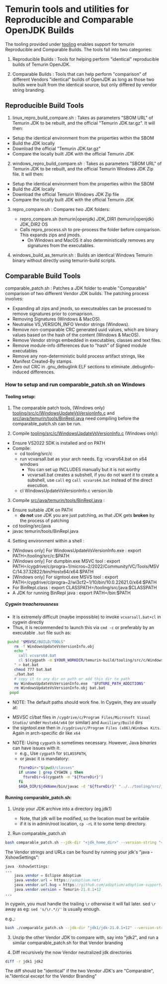 <!-- textlint-disable terminology -->

# Temurin tools and utilities for Reproducible and Comparable OpenJDK Builds

The tooling provided under [tooling](https://github.com/adoptium/temurin-build/tree/master/tooling) enables
support for temurin Reproducible and Comparable Builds. The tools fall into two categories:

1. Reproducible Builds : Tools for helping perform "identical" reproducible builds of Temurin OpenJDK.

2. Comparable Builds : Tools that can help perform "comparison" of different Vendors "identical" builds of OpenJDK
as long as those two builds were built from the identical source, but only differed by vendor string branding.

## Reproducible Build Tools

1. linux_repro_build_compare.sh : Takes as parameters "SBOM URL" of Temurin JDK to be rebuilt, and the official "Temurin JDK.tar.gz".
It will then:

- Setup the identical environment from the properties within the SBOM
- Build the JDK locally
- Download the official "Temurin JDK.tar.gz"
- Compare the locally built JDK with the official Temurin JDK

2. windows_repro_build_compare.sh : Takes as parameters "SBOM URL" of Temurin JDK to be rebuilt, and the official Temurin Windows JDK Zip file.
It will then:

- Setup the identical environment from the properties within the SBOM
- Build the JDK locally
- Download the official Temurin Windows JDK Zip file
- Compare the locally built JDK with the official Temurin JDK

3. repro_compare.sh : Compares two JDK folders:

   - repro_compare.sh (temurin|openjdk) JDK_DIR1 (temurin|openjdk) JDK_DIR2 OS
   - Calls repro_process.sh to pre-process the folder before comparison. This expands zips and jmods.
     - On Windows and MacOS it also deterministically removes any signatures from the executables.

4. windows_build_as_temurin.sh : Builds an identical Windows Temurin binary without directly using temurin-build scripts.

## Comparable Build Tools

comparable_patch.sh : Patches a JDK folder to enable "Comparable" comparison of two different Vendor JDK builds.
The patching process involves:

- Expanding all zips and jmods, so executeables can be processed to remove signatures prior to comaprison.
- Removing Signatures (Windows & MacOS).
- Neutralise VS_VERSION_INFO Vendor strings (Windows).
- Remove non-comparable CRC generated uuid values, which are binary values based on the hash of the content (Windows & MacOS).
- Remove Vendor strings embedded in executables, classes and text files.
- Remove module-info differences due to "hash" of Signed module executables
- Remove any non-deterministic build process artifact strings, like Manifest Created-By stamps.
- Zero out CRC in .gnu_debuglink ELF sections to eliminate .debuginfo-induced differences.

### How to setup and run comparable_patch.sh on Windows

#### Tooling setup:

1. The comparable patch tools, (Windows only) [tooling/src/c/WindowsUpdateVsVersionInfo.c](https://github.com/adoptium/temurin-build/blob/master/tooling/src/c/WindowsUpdateVsVersionInfo.c) and
[src/java/temurin/tools/BinRepl.java](https://github.com/adoptium/temurin-build/blob/master/tooling/src/java/temurin/tools/BinRepl.java) need compiling
before the comparable_patch.sh can be run.

2. Compile [tooling/src/c/WindowsUpdateVsVersionInfo.c](https://github.com/adoptium/temurin-build/blob/master/tooling/src/c/WindowsUpdateVsVersionInfo.c) (Windows only):

- Ensure VS2022 SDK is installed and on PATH
- Compile:
  - cd tooling/src/c
  - run vcvarsall.bat as your arch needs. Eg: vcvars64.bat on x64 windows
    - You can set up INCLUDES manually but it is not worthy
    - vcvarsall.bat creates a subshell, if you do not want it to create a subshell, use `call` eg `call vcvars64.bat` instead of the direct execution.
  - cl WindowsUpdateVsVersionInfo.c version.lib

3. Compile [src/java/temurin/tools/BinRepl.java](https://github.com/adoptium/temurin-build/blob/master/tooling/src/java/temurin/tools/BinRepl.java) :

- Ensure suitable JDK on PATH
  - **do not** use JDK you are just patching, as that JDK gets **broken** by the process of patching
- cd tooling/src/java
- javac temurin/tools/BinRepl.java

4. Setting environment within a shell :

- [Windows only] For WindowsUpdateVsVersionInfo.exe : export PATH=<temurin-build>/tooling/src/c:$PATH
- [Windows only] For dumpbin.exe MSVC tool : export PATH=/cygdrive/c/progra\~1/micros\~2/2022/Community/VC/Tools/MSVC/14.37.32822/bin/Hostx64/x64:$PATH
- [Windows only] For signtool.exe MSVS tool : export PATH=/cygdrive/c/progra\~2/wi3cf2\~1/10/bin/10.0.22621.0/x64:$PATH
- For BinRepl.class : export CLASSPATH=<temurin-build>/tooling/src/java:$CLASSPATH
- A JDK for running BinRepl java : export PATH=<jdk>/bin:$PATH

##### Cygwin treacherousness

- It is extremely difficult (maybe impossible) to invoke `vcvarsall.bat+cl` in cygwin directly
- Thus, it is recommended to launch this via `cmd -c` or preferably by an executable `.bat` file such as:

```bash
 pushd "$MSVSC/BUILD/TOOLS"
    rm -f WindowsUpdateVsVersionInfo.obj
    echo "
      call vcvars64.bat
      cl $(cygpath -m $YOUR_WORKDIR/temurin-build/tooling/src/c/WindowsUpdateVsVersionInfo.c) version.lib
    " > bat.bat
    chmod 777 bat.bat
    ./bat.bat
    # copy it to any dir on path or add this dir to path
    mv WindowsUpdateVsVersionInfo.exe  "$FUTURE_PATH_ADDITIONS"
    rm WindowsUpdateVsVersionInfo.obj bat.bat
  popd
```

- NOTE: The default paths should work fine. In Cygwin, they are usually at:
 * MSVSC cl/bat files in `/cygdrive/c/Program Files/Microsoft Visual Studio/` under `Hostx64/x64` (or similar) and `Auxiliary/Build` dirs
 * the signtool.exe then in `/cygdrive/c/Program Files (x86)/Windows Kits`. Again in arch-specific dir like `x64`

- NOTE: Using `cygpath` is sometimes necessary. However, Java *binaries* can have issues with it:
  - e.g., Use `cygpath` for `$CLASSPATH`,
  - or javac it is mandatory:

```bash
      ftureDir="$(pwd)/classes"
      if uname | grep CYGWIN ; then
        ftureDir=$(cygpath -m "${ftureDir}")
      fi
      $AQA_DIR/$jdkName/bin/javac -d "${ftureDir}" "../../tooling/src/java/temurin/tools/BinRepl.java"
```

#### Running comparable_patch.sh:

1. Unzip your JDK archive into a directory (eg.jdk1)
   - Note, that jdk will be modified, so the location must be writable
   - if it is in admin/root location, `cp -rL` it to some temp directory.

2. Run comparable_patch.sh

```bash
bash comparable_patch.sh --jdk-dir "<jdk_home_dir>" --version-string "<version_str>" --vendor-name "<vendor_name>" --vendor_url "<vendor_url>" --vendor-bug-url "<vendor_bug_url>" --vendor-vm-bug-url "<vendor_vm_bug_url>" [--patch-vs-version-info]
```

The Vendor strings and URLs can be found by running your jdk's "java -XshowSettings":

```java
java -XshowSettings:
...
    java.vendor = Eclipse Adoptium
    java.vendor.url = https://adoptium.net/
    java.vendor.url.bug = https://github.com/adoptium/adoptium-support/issues
    java.vendor.version = Temurin-21.0.1+12
...
```

In cygwin, you must handle the trailing `\r` otherwise it will fail later. sed `\r`  away as eg: `sed 's/\r.*//'` is usually enough.

e.g.,:

```bash
bash ./comparable_patch.sh --jdk-dir "jdk1/jdk-21.0.1+12" --version-string "Temurin-21.0.1+12" --vendor-name "Eclipse Adoptium" --vendor_url "https://adoptium.net/" --vendor-bug-url "https://github.com/adoptium/adoptium-support/issues" --vendor-vm-bug-url "https://github.com/adoptium/adoptium-support/issues"
```

3. Unzip the other Vendor JDK to compare with, say into "jdk2", and run a similar comparable_patch.sh
for that Vendor branding

4. Diff recursively the now Vendor neutralized jdk directories

```bash
diff -r jdk1 jdk2
```

The diff should be "identical" if the two Vendor JDK's are "Comparable", ie."Identical except for the Vendor Branding"
